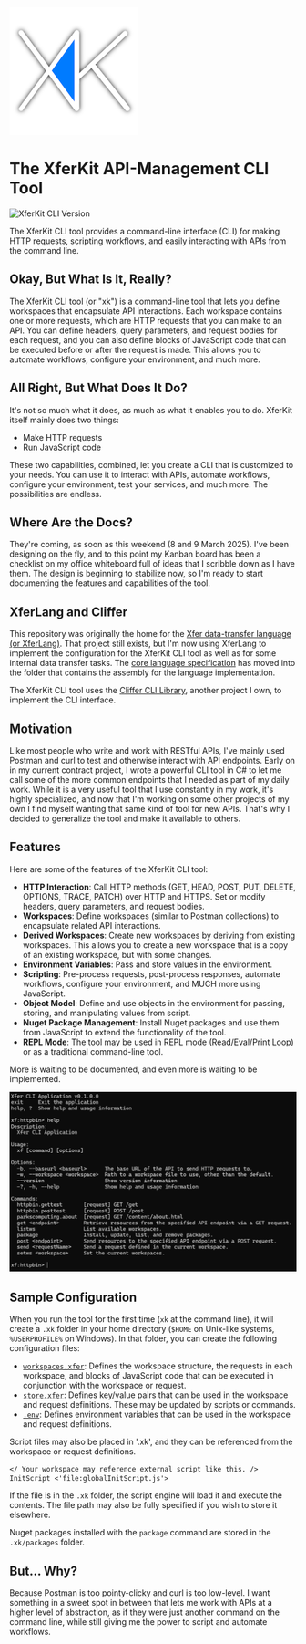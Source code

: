 ﻿![XferLogo](logo/XferKit-sm.png)

# The XferKit API-Management CLI Tool

![XferKit CLI Version](https://img.shields.io/badge/XferKit_CLI-0.1.0-green)

The XferKit CLI tool provides a command-line interface (CLI) for making HTTP requests, scripting workflows, and easily interacting with APIs from the command line.

## Okay, But What Is It, Really?

The XferKit CLI tool (or "xk") is a command-line tool that lets you define workspaces that encapsulate API interactions. Each workspace contains one or more requests, which are HTTP requests that you can make to an API. You can define headers, query parameters, and request bodies for each request, and you can also define blocks of JavaScript code that can be executed before or after the request is made. This allows you to automate workflows, configure your environment, and much more.

## All Right, But What Does It Do?

It's not so much what it does, as much as what it enables you to do. XferKit itself mainly does two things:

* Make HTTP requests
* Run JavaScript code

These two capabilities, combined, let you create a CLI that is customized to your needs. You can use it to interact with APIs, automate workflows, configure your environment, test your services, and much more. The possibilities are endless.

## Where Are the Docs?

They're coming, as soon as this weekend (8 and 9 March 2025). I've been designing on the fly, and to this point my Kanban board has been a checklist on my office whiteboard full of ideas that I scribble down as I have them. The design is beginning to stabilize now, so I'm ready to start documenting the features and capabilities of the tool.

## XferLang and Cliffer

This repository was originally the home for the [Xfer data-transfer language (or XferLang)](https://github.com/paulmooreparks/Xfer/blob/master/ParksComputing.Xfer.Lang). That project still exists, but I'm now using XferLang to implement the configuration for the XferKit CLI tool as well as for some internal data transfer tasks. The [core language specification](ParksComputing.Xfer.Lang/README.md) has moved into the folder that contains the assembly for the language implementation.

The XferKit CLI tool uses the [Cliffer CLI Library](https://github.com/paulmooreparks/Cliffer), another project I own, to implement the CLI interface.

## Motivation

Like most people who write and work with RESTful APIs, I've mainly used Postman and curl to test and otherwise interact with API endpoints. Early on in my current contract project, I wrote a powerful CLI tool in C# to let me call some of the more common endpoints that I needed as part of my daily work. While it is a very useful tool that I use constantly in my work, it's highly specialized, and now that I'm working on some other projects of my own I find myself wanting that same kind of tool for new APIs. That's why I decided to generalize the tool and make it available to others.

## Features

Here are some of the features of the XferKit CLI tool:

- **HTTP Interaction**: Call HTTP methods (GET, HEAD, POST, PUT, DELETE, OPTIONS, TRACE, PATCH) over HTTP and HTTPS. Set or modify headers, query parameters, and request bodies.
- **Workspaces**: Define workspaces (similar to Postman collections) to encapsulate related API interactions.
- **Derived Workspaces**: Create new workspaces by deriving from existing workspaces. This allows you to create a new workspace that is a copy of an existing workspace, but with some changes.
- **Environment Variables**: Pass and store values in the environment.
- **Scripting**: Pre-process requests, post-process responses, automate workflows, configure your environment, and MUCH more using JavaScript.
- **Object Model**: Define and use objects in the environment for passing, storing, and manipulating values from script.
- **Nuget Package Management**: Install Nuget packages and use them from JavaScript to extend the functionality of the tool.
- **REPL Mode**: The tool may be used in REPL mode (Read/Eval/Print Loop) or as a traditional command-line tool.

More is waiting to be documented, and even more is waiting to be implemented.

![Screen shot 01](XferScreen01.png)

## Sample Configuration

When you run the tool for the first time (`xk` at the command line), it will create a `.xk` folder in your home directory (`$HOME` on Unix-like systems, `%USERPROFILE%` on Windows). In that folder, you can create the following configuration files:

- [`workspaces.xfer`](.xk/workspaces.xfer): Defines the workspace structure, the requests in each workspace, and blocks of JavaScript code that can be executed in conjunction with the workspace or request.
- [`store.xfer`](.xk/store.xfer): Defines key/value pairs that can be used in the workspace and request definitions. These may be updated by scripts or commands.
- [`.env`](.xk/.env): Defines environment variables that can be used in the workspace and request definitions.

Script files may also be placed in '.xk', and they can be referenced from the workspace or request definitions.

```xfer
</ Your workspace may reference external script like this. />
InitScript <'file:globalInitScript.js'>
```

If the file is in the `.xk` folder, the script engine will load it and execute the contents. The file path may also be fully specified if you wish to store it elsewhere.

Nuget packages installed with the `package` command are stored in the `.xk/packages` folder.

## But... Why?

Because Postman is too pointy-clicky and curl is too low-level. I want something in a sweet spot in between that lets me work with APIs at a higher level of abstraction, as if they were just another command on the command line, while still giving me the power to script and automate workflows.

